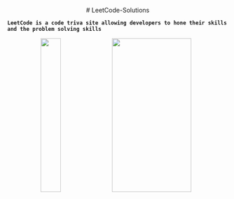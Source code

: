 <p align="center">
# LeetCode-Solutions
</p>

**`LeetCode is a code triva site allowing developers to hone their skills and the problem solving skills`**

<p>
<div align="center">
<img src="https://imgur.com/exCGYQG.png" style="height: 30%; width: 30%; max-width: 100%" />
<img src="https://imgs.search.brave.com/aTUTh9KZGYY7suMoBAXzrwj3hw4_n7pFftqt46Py-XQ/rs:fit:860:0:0/g:ce/aHR0cHM6Ly9taXJv/Lm1lZGl1bS5jb20v/djIvMCpDZGRtX194/N29Yb1kwTjlwLnBu/Zw" style="height: 30%; width: 60%; max-width: 100%" />
</div>
</p>
